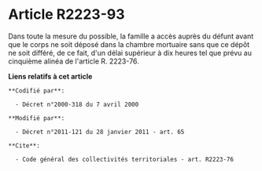 # Article R2223-93

Dans toute la mesure du possible, la famille a accès auprès du défunt avant que le corps ne soit déposé dans la chambre
mortuaire sans que ce dépôt ne soit différé, de ce fait, d'un délai supérieur à dix heures tel que prévu au cinquième alinéa
de l'article R. 2223-76.

**Liens relatifs à cet article**

	**Codifié par**:

	  - Décret n°2000-318 du 7 avril 2000

	**Modifié par**:

	  - Décret n°2011-121 du 28 janvier 2011 - art. 65

	**Cite**:

	  - Code général des collectivités territoriales - art. R2223-76
